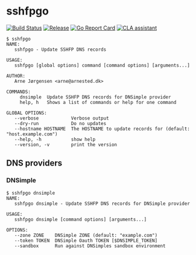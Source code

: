 # sshfpgo

[![Build Status](https://travis-ci.org/arnested/sshfpgo.svg?branch=master)](https://travis-ci.org/arnested/sshfpgo)
[![Release](https://img.shields.io/github/release/arnested/sshfpgo.svg)](https://github.com/arnested/sshfpgo/releases/latest)
[![Go Report Card](https://goreportcard.com/badge/github.com/arnested/sshfpgo)](https://goreportcard.com/report/github.com/arnested/sshfpgo)
[![CLA assistant](https://cla-assistant.io/readme/badge/arnested/sshfpgo)](https://cla-assistant.io/arnested/sshfpgo)

```
$ sshfpgo
NAME:
   sshfpgo - Update SSHFP DNS records

USAGE:
   sshfpgo [global options] command [command options] [arguments...]

AUTHOR:
   Arne Jørgensen <arne@arnested.dk>

COMMANDS:
     dnsimple  Update SSHFP DNS records for DNSimple provider
     help, h   Shows a list of commands or help for one command

GLOBAL OPTIONS:
   --verbose            Verbose output
   --dry-run            Do no updates
   --hostname HOSTNAME  The HOSTNAME to update records for (default: "host.example.com")
   --help, -h           show help
   --version, -v        print the version
```

## DNS providers

### DNSimple

```
$ sshfpgo dnsimple
NAME:
   sshfpgo dnsimple - Update SSHFP DNS records for DNSimple provider

USAGE:
   sshfpgo dnsimple [command options] [arguments...]

OPTIONS:
   --zone ZONE    DNSimple ZONE (default: "example.com")
   --token TOKEN  DNSimple Oauth TOKEN [$DNSIMPLE_TOKEN]
   --sandbox      Run against DNSimples sandbox environment
```
